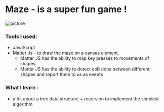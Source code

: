 # Maze - is a super fun game ! 

![picture](http://via.placeholder.com/200x150)

### Tools I used:
* JavaScript 
* Matter Js - to draw the maze on a canvas element.
    * Matter JS has the ability to map key presses to movements of shapes
     * Matter JS has the ability to detect collisions between different shapes and report them to us as events

### What I learn :  
* a bit about a tree data structure + recursion to implement the simplest algorithm
